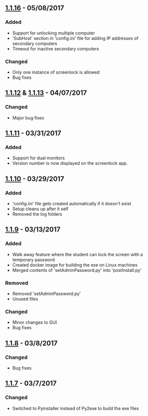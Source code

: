## [1.1.16]  -  05/08/2017
### Added
- Support for unlocking multiple computer
- 'SubHost' section in 'config.ini' file for adding IP addresses of secondary computers
- Timeout for inactive secondary computers

### Changed
- Only one instance of screenlock is allowed
- Bug fixes

## [1.1.12] & [1.1.13]  -  04/07/2017
### Changed
- Major bug fixes

## [1.1.11]  -  03/31/2017
### Added
- Support for dual monitors
- Version number is now displayed on the screenlock app.

## [1.1.10]  -  03/29/2017
### Added
- 'config.ini' file gets created automatically if it doesn't exist
- Setup cleans up after it self
- Removed the log folders
    
## [1.1.9]  -  03/13/2017
### Added
- Walk away feature where the student can lock the screen with a temporary password
- Created docker image for building the exe on Linux machines
- Merged contents of 'setAdminPassword.py' into 'postInstall.py'

### Removed   
- Removed 'setAdminPassword.py'
- Unused files

### Changed
- Minor changes to GUI
- Bug fixes 

## [1.1.8]  -  03/8/2017
### Changed
- Bug fixes

## [1.1.7]  -  03/7/2017
### Changed
- Switched to Pyinstaller instead of Py2exe to build the exe files

[1.1.16]: https://github.com/ufabdyop/screenlock/releases/tag/1.1.16
[1.1.13]: https://github.com/ufabdyop/screenlock/releases/tag/1.1.13
[1.1.12]: https://github.com/ufabdyop/screenlock/releases/tag/1.1.12
[1.1.11]: https://github.com/ufabdyop/screenlock/releases/tag/1.1.11
[1.1.10]: https://github.com/ufabdyop/screenlock/releases/tag/1.1.10
[1.1.9]: https://github.com/ufabdyop/screenlock/releases/tag/1.1.9
[1.1.8]: https://github.com/ufabdyop/screenlock/releases/tag/1.1.8
[1.1.7]: https://github.com/ufabdyop/screenlock/releases/tag/1.1.7
